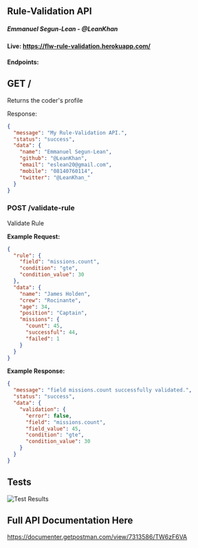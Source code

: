 ## Rule-Validation API

##### Emmanuel Segun-Lean - @LeanKhan

#### Live: https://flw-rule-validation.herokuapp.com/

#### Endpoints:

## GET /

Returns the coder's profile

Response:

```json
{
  "message": "My Rule-Validation API.",
  "status": "success",
  "data": {
    "name": "Emmanuel Segun-Lean",
    "github": "@LeanKhan",
    "email": "eslean20@gmail.com",
    "mobile": "08140760114",
    "twitter": "@LeanKhan_"
  }
}
```

### POST /validate-rule

Validate Rule

**Example Request:**

```json
{
  "rule": {
    "field": "missions.count",
    "condition": "gte",
    "condition_value": 30
  },
  "data": {
    "name": "James Holden",
    "crew": "Rocinante",
    "age": 34,
    "position": "Captain",
    "missions": {
      "count": 45,
      "successful": 44,
      "failed": 1
    }
  }
}
```

**Example Response:**

```json
{
  "message": "field missions.count successfully validated.",
  "status": "success",
  "data": {
    "validation": {
      "error": false,
      "field": "missions.count",
      "field_value": 45,
      "condition": "gte",
      "condition_value": 30
    }
  }
}
```

## Tests

![Test Results](https://i.ibb.co/FK5MTWY/Tests-Results.png)

## Full API Documentation Here

https://documenter.getpostman.com/view/7313586/TW6zF6VA
